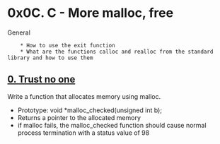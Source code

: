 # 0x0C. C - More malloc, free
General

        * How to use the exit function
        * What are the functions calloc and realloc from the standard library and how to use them

## [0. Trust no one](0-malloc_checked.c "mc")
Write a function that allocates memory using malloc.

* Prototype: void *malloc_checked(unsigned int b);
* Returns a pointer to the allocated memory
* if malloc fails, the malloc_checked function should cause normal process termination with a status value of 98

